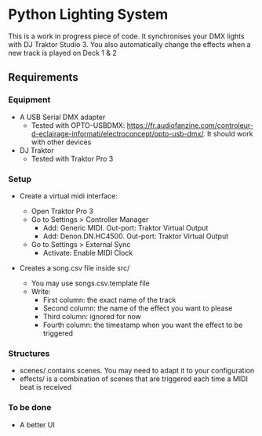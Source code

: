 # Python Lighting System
This is a work in progress piece of code. It synchronises your DMX lights with DJ Traktor Studio 3. 
You also automatically change the effects when a new track is played on Deck 1 & 2 

## Requirements 
### Equipment
* A USB Serial DMX adapter 
    - Tested with OPTO-USBDMX: https://fr.audiofanzine.com/controleur-d-eclairage-informati/electroconcept/opto-usb-dmx/. It should work with other devices
* DJ Traktor
    - Tested with Traktor Pro 3
    
### Setup
* Create a virtual midi interface: 
  - Open Traktor Pro 3
  - Go to Settings > Controller Manager
    - Add: Generic MIDI. Out-port: Traktor Virtual Output
    - Add: Denon.DN.HC4500. Out-port: Traktor Virtual Output
  - Go to Settings > External Sync
    - Activate: Enable MIDI Clock

* Creates a song.csv file inside src/ 
  - You may use songs.csv.template file 
  - Write:
    - First column: the exact name of the track
    - Second column: the name of the effect you want to please
    - Third column: ignored for now
    - Fourth column: the timestamp when you want the effect to be triggered 
    
### Structures 
* scenes/ contains scenes. You may need to adapt it to your configuration 
* effects/ is a combination of scenes that are triggered each time a MIDI beat is received 

### To be done
* A better UI 
